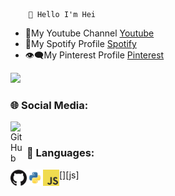         🏅 Hello I'm Hei
- 🎥My Youtube Channel [Youtube](https://www.youtube.com/channel/UCpF1oTbjTcTsOiYZZTOuAcQ) 
- 🎵My Spotify Profile [Spotify](https://open.spotify.com/user/9s1or8skhwzs7aev1ca5zetmi?si=f0b0112e178b47dd)
- 👁‍🗨My Pinterest Profile [Pinterest](https://tr.pinterest.com/HeiFi0/)


<img src="https://github-readme-stats.vercel.app/api?username=Hei-Fi&&show_icons=true&title_color=ffffff&icon_color=bb2acf&text_color=daf7dc&bg_color=ff1551">

### 🌐 Social Media:

[<img align="left" alt="GitHub" width="26px" src="https://upload.wikimedia.org/wikipedia/commons/thumb/4/4f/YouTube_social_white_squircle.svg/600px-YouTube_social_white_squircle.svg.png" />][Youtube]

<br />

[Youtube]: https://www.youtube.com/channel/UCpF1oTbjTcTsOiYZZTOuAcQ

### 🔧 Languages:
[<img align="left" alt="GitHub" width="26px" src="https://raw.githubusercontent.com/github/explore/78df643247d429f6cc873026c0622819ad797942/topics/github/github.png" />][github]
[<img align="left" alt="Python" width="26px" src="https://raw.githubusercontent.com/github/explore/cebd63002168a05a6a642f309227eefeccd92950/topics/python/python.png" />][python]
[<img align="left" alt="Python" width="26px" src="https://raw.githubusercontent.com/github/explore/cebd63002168a05a6a642f309227eefeccd92950/topics/javascript/javascript.png" />][js]

<br />

[github]: https://github.com/Hei-Fi
[python]: https://www.python.org/
[javascript]: https://www.javascript.com
<br />
<br />

